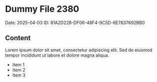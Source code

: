 # Dummy File 2380

Date: 2025-04-03
ID: 81A2D228-DF06-48F4-9C5D-6E7837692BB0

## Content

Lorem ipsum dolor sit amet, consectetur adipiscing elit.
Sed do eiusmod tempor incididunt ut labore et dolore magna aliqua.

* Item 1
* Item 2
* Item 3
